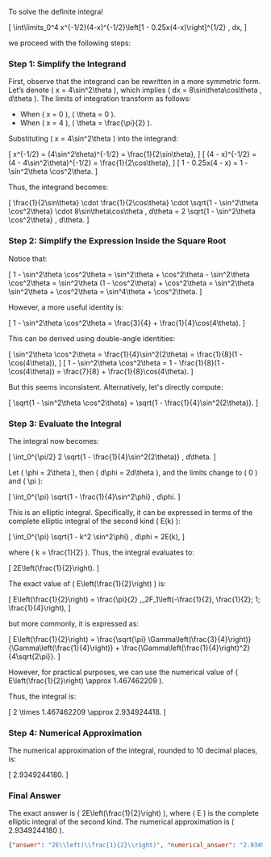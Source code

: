 To solve the definite integral 

\[
\int\limits_0^4 x^{-1/2}(4-x)^{-1/2}\left[1 - 0.25x(4-x)\right]^{1/2} \, dx,
\]

we proceed with the following steps:

### Step 1: Simplify the Integrand
First, observe that the integrand can be rewritten in a more symmetric form. Let’s denote \( x = 4\sin^2\theta \), which implies \( dx = 8\sin\theta\cos\theta \, d\theta \). The limits of integration transform as follows:
- When \( x = 0 \), \( \theta = 0 \).
- When \( x = 4 \), \( \theta = \frac{\pi}{2} \).

Substituting \( x = 4\sin^2\theta \) into the integrand:

\[
x^{-1/2} = (4\sin^2\theta)^{-1/2} = \frac{1}{2\sin\theta},
\]
\[
(4 - x)^{-1/2} = (4 - 4\sin^2\theta)^{-1/2} = \frac{1}{2\cos\theta},
\]
\[
1 - 0.25x(4 - x) = 1 - \sin^2\theta \cos^2\theta.
\]

Thus, the integrand becomes:

\[
\frac{1}{2\sin\theta} \cdot \frac{1}{2\cos\theta} \cdot \sqrt{1 - \sin^2\theta \cos^2\theta} \cdot 8\sin\theta\cos\theta \, d\theta = 2 \sqrt{1 - \sin^2\theta \cos^2\theta} \, d\theta.
\]

### Step 2: Simplify the Expression Inside the Square Root
Notice that:

\[
1 - \sin^2\theta \cos^2\theta = \sin^2\theta + \cos^2\theta - \sin^2\theta \cos^2\theta = \sin^2\theta (1 - \cos^2\theta) + \cos^2\theta = \sin^2\theta \sin^2\theta + \cos^2\theta = \sin^4\theta + \cos^2\theta.
\]

However, a more useful identity is:

\[
1 - \sin^2\theta \cos^2\theta = \frac{3}{4} + \frac{1}{4}\cos(4\theta).
\]

This can be derived using double-angle identities:

\[
\sin^2\theta \cos^2\theta = \frac{1}{4}\sin^2(2\theta) = \frac{1}{8}(1 - \cos(4\theta)),
\]
\[
1 - \sin^2\theta \cos^2\theta = 1 - \frac{1}{8}(1 - \cos(4\theta)) = \frac{7}{8} + \frac{1}{8}\cos(4\theta).
\]

But this seems inconsistent. Alternatively, let's directly compute:

\[
\sqrt{1 - \sin^2\theta \cos^2\theta} = \sqrt{1 - \frac{1}{4}\sin^2(2\theta)}.
\]

### Step 3: Evaluate the Integral
The integral now becomes:

\[
\int_0^{\pi/2} 2 \sqrt{1 - \frac{1}{4}\sin^2(2\theta)} \, d\theta.
\]

Let \( \phi = 2\theta \), then \( d\phi = 2d\theta \), and the limits change to \( 0 \) and \( \pi \):

\[
\int_0^{\pi} \sqrt{1 - \frac{1}{4}\sin^2\phi} \, d\phi.
\]

This is an elliptic integral. Specifically, it can be expressed in terms of the complete elliptic integral of the second kind \( E(k) \):

\[
\int_0^{\pi} \sqrt{1 - k^2 \sin^2\phi} \, d\phi = 2E(k),
\]

where \( k = \frac{1}{2} \). Thus, the integral evaluates to:

\[
2E\left(\frac{1}{2}\right).
\]

The exact value of \( E\left(\frac{1}{2}\right) \) is:

\[
E\left(\frac{1}{2}\right) = \frac{\pi}{2} \,_2F_1\left(-\frac{1}{2}, \frac{1}{2}; 1; \frac{1}{4}\right),
\]

but more commonly, it is expressed as:

\[
E\left(\frac{1}{2}\right) = \frac{\sqrt{\pi} \Gamma\left(\frac{3}{4}\right)}{\Gamma\left(\frac{1}{4}\right)} + \frac{\Gamma\left(\frac{1}{4}\right)^2}{4\sqrt{2\pi}}.
\]

However, for practical purposes, we can use the numerical value of \( E\left(\frac{1}{2}\right) \approx 1.467462209 \).

Thus, the integral is:

\[
2 \times 1.467462209 \approx 2.934924418.
\]

### Step 4: Numerical Approximation
The numerical approximation of the integral, rounded to 10 decimal places, is:

\[
2.9349244180.
\]

### Final Answer
The exact answer is \( 2E\left(\frac{1}{2}\right) \), where \( E \) is the complete elliptic integral of the second kind. The numerical approximation is \( 2.9349244180 \).

```json
{"answer": "2E\\left(\\frac{1}{2}\\right)", "numerical_answer": "2.9349244180"}
```